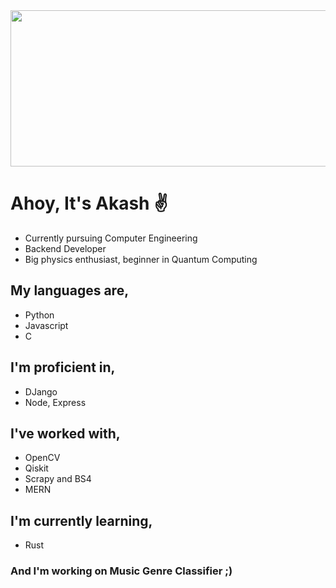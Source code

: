 <div align="center">
  <img src=https://github.com/9dubs/test/blob/main/pewdiepiewavy.gif width=700 height=250></img>
</div>

# Ahoy, It's Akash ✌️

- Currently pursuing Computer Engineering
- Backend Developer
- Big physics enthusiast, beginner in Quantum Computing

## My languages are, 
- Python
- Javascript
- C

## I'm proficient in,
- DJango
- Node, Express

## I've worked with,
- OpenCV
- Qiskit
- Scrapy and BS4
- MERN

## I'm currently learning,
- Rust

### And I'm working on Music Genre Classifier ;)

